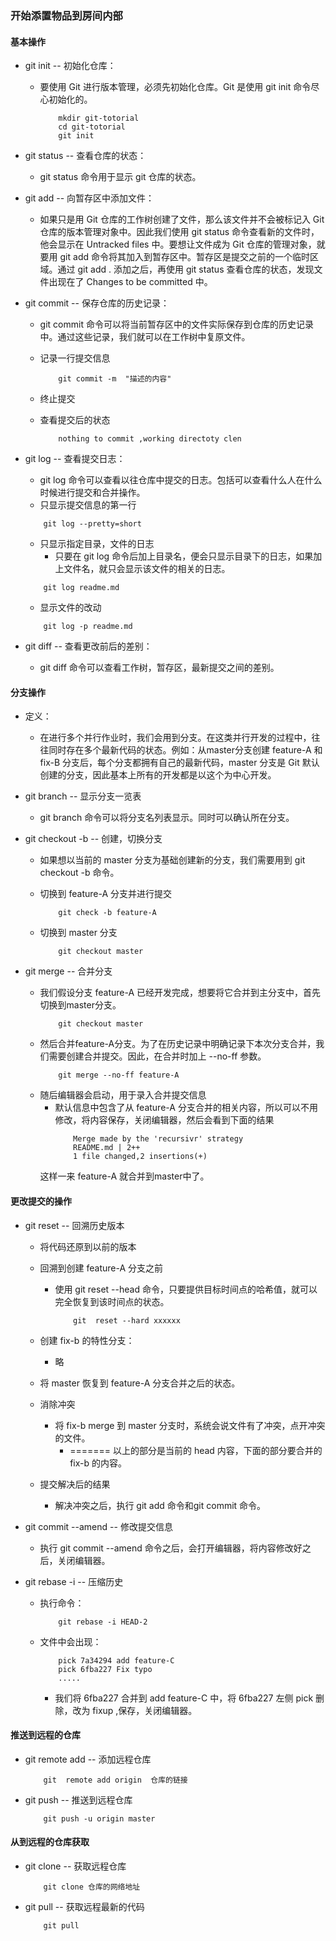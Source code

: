 ### 开始添置物品到房间内部
#### 基本操作
- git init -- 初始化仓库：
    - 要使用 Git 进行版本管理，必须先初始化仓库。Git 是使用 git init 命令尽心初始化的。
        ```
            mkdir git-totorial
            cd git-totorial
            git init 
        ```

- git status -- 查看仓库的状态：
    - git status 命令用于显示 git 仓库的状态。

- git add -- 向暂存区中添加文件：
    - 如果只是用 Git 仓库的工作树创建了文件，那么该文件并不会被标记入 Git 仓库的版本管理对象中。因此我们使用 git status 命令查看新的文件时，他会显示在 Untracked files 中。要想让文件成为 Git 仓库的管理对象，就要用 git add 命令将其加入到暂存区中。暂存区是提交之前的一个临时区域。通过 git add . 添加之后，再使用 git status 查看仓库的状态，发现文件出现在了 Changes to be committed 中。

- git commit -- 保存仓库的历史记录：
    - git commit 命令可以将当前暂存区中的文件实际保存到仓库的历史记录中。通过这些记录，我们就可以在工作树中复原文件。

    - 记录一行提交信息
        ```
            git commit -m  "描述的内容"
        ```
    
    - 终止提交

    - 查看提交后的状态
        ```
            nothing to commit ,working directoty clen 
        ```

- git log -- 查看提交日志：
    - git log 命令可以查看以往仓库中提交的日志。包括可以查看什么人在什么时候进行提交和合并操作。
    - 只显示提交信息的第一行
    ```
        git log --pretty=short
    ```
    - 只显示指定目录，文件的日志
        - 只要在 git log 命令后加上目录名，便会只显示目录下的日志，如果加上文件名，就只会显示该文件的相关的日志。
    ```
        git log readme.md
    ```
    - 显示文件的改动
    ```
        git log -p readme.md
    ```

- git diff -- 查看更改前后的差别：
    - git diff 命令可以查看工作树，暂存区，最新提交之间的差别。

#### 分支操作
- 定义：
    - 在进行多个并行作业时，我们会用到分支。在这类并行开发的过程中，往往同时存在多个最新代码的状态。例如：从master分支创建 feature-A 和 fix-B 分支后，每个分支都拥有自己的最新代码，master 分支是 Git 默认创建的分支，因此基本上所有的开发都是以这个为中心开发。

- git branch -- 显示分支一览表
    - git branch 命令可以将分支名列表显示。同时可以确认所在分支。

- git checkout -b -- 创建，切换分支
    - 如果想以当前的 master 分支为基础创建新的分支，我们需要用到 git checkout -b 命令。

    - 切换到 feature-A 分支并进行提交
        ```
            git check -b feature-A
        ```
    
    - 切换到 master 分支
        ```
            git checkout master
        ```

- git merge -- 合并分支
    - 我们假设分支 feature-A 已经开发完成，想要将它合并到主分支中，首先切换到master分支。
        ```
            git checkout master
        ```
    - 然后合并feature-A分支。为了在历史记录中明确记录下本次分支合并，我们需要创建合并提交。因此，在合并时加上 --no-ff 参数。
        ```
            git merge --no-ff feature-A
        ```
    - 随后编辑器会启动，用于录入合并提交信息
        - 默认信息中包含了从 feature-A 分支合并的相关内容，所以可以不用修改，将内容保存，关闭编辑器，然后会看到下面的结果
            ```
                Merge made by the 'recursivr' strategy
                README.md | 2++
                1 file changed,2 insertions(+)
            ```
        这样一来 feature-A 就合并到master中了。

#### 更改提交的操作
- git reset -- 回溯历史版本
    - 将代码还原到以前的版本

    - 回溯到创建 feature-A 分支之前
        - 使用 git reset --head 命令，只要提供目标时间点的哈希值，就可以完全恢复到该时间点的状态。
            ```
                git  reset --hard xxxxxx
            ```

    - 创建 fix-b 的特性分支：
        - 略

    - 将 master 恢复到 feature-A 分支合并之后的状态。

    - 消除冲突
        - 将 fix-b merge 到 master 分支时，系统会说文件有了冲突，点开冲突的文件。
            - ======= 以上的部分是当前的 head 内容，下面的部分要合并的 fix-b 的内容。

    -  提交解决后的结果
        - 解决冲突之后，执行 git add 命令和git commit 命令。

- git commit --amend -- 修改提交信息
    - 执行 git commit --amend 命令之后，会打开编辑器，将内容修改好之后，关闭编辑器。

- git rebase -i -- 压缩历史
    - 执行命令：
        ```
            git rebase -i HEAD-2  
        ```
    - 文件中会出现：
        ```
            pick 7a34294 add feature-C
            pick 6fba227 Fix typo
            .....
        ```
        - 我们将 6fba227 合并到 add feature-C 中，将 6fba227 左侧 pick 删除，改为 fixup ,保存，关闭编辑器。


#### 推送到远程的仓库
- git remote add -- 添加远程仓库
    ```
        git  remote add origin  仓库的链接
    ```

- git push -- 推送到远程仓库
    ```
        git push -u origin master
    ```

#### 从到远程的仓库获取
- git clone -- 获取远程仓库
    ```
        git clone 仓库的网络地址
    ```

- git pull -- 获取远程最新的代码
    ```
        git pull 
    ```